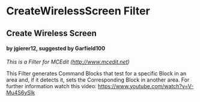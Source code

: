 # CreateWirelessScreen Filter
## Create Wireless Screen
#### by jgierer12, suggested by Garfield100

*This is a Filter for MCEdit (http://www.mcedit.net)*

This Filter generates Command Blocks that test for a specific Block in an area and, if it detects it, sets the Corresponding Block in another area.
For further information watch this video: https://www.youtube.com/watch?v=V-Mu4S6ySIk